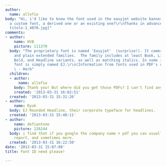 ```yaml
---
author:
  name: allefio
body: "Hi, i'd like to know the font used in the easyjet website banners.\r\nIs that
  a custom font, a derived one or an existing one?\r\nThanks in advance.\r\n[img:sites/default/files/old-images/Senza
  titolo-1_4070.jpg]"
comments:
- author:
    name: HVB
    picture: 111370
  body: "The proprietary font is named 'Easyjet'  (surprise!). It comes in both rounded
    and plain extended families.  The family includes at least Book, Light, Demi,
    Bold, and Headline variants, as well as matching italics. In some instances the
    font is simply named EJ.\r\n(Information from fonts used in PDF's on their website)\r\n
    \ - Herb"
  children:
  - author:
      name: allefio
    body: Thank you! But where did you get those PDFs? I can't find any in the site.
    created: '2013-03-31 16:02:51'
  created: '2013-03-31 15:31:26'
- author:
    name: Ryuk
  body: EJ Rounded Headline, their corporate typeface for headlines.
  created: '2013-03-31 15:40:11'
- author:
    name: defiantone
    picture: 126244
  body: i find that if you google the company name + pdf you can usually find an annual
    report, and sometimes more.
  created: '2013-03-31 16:22:50'
date: '2013-03-31 15:07:08'
title: Font ID need please!

---
```


